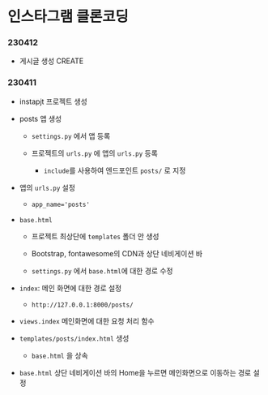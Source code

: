 # 인스타그램 클론코딩

### 230412

- 게시글 생성 CREATE

### 230411

- instapjt 프로젝트 생성

- posts 앱 생성
  
  - `settings.py` 에서 앱 등록
  
  - 프로젝트의 `urls.py` 에 앱의 `urls.py` 등록
    
    - `include`를 사용하여 엔드포인트 `posts/` 로 지정

- 앱의 `urls.py` 설정
  
  - `app_name='posts'`

- `base.html`
  
  - 프로젝트 최상단에 `templates` 폴더 안 생성
  
  - Bootstrap, fontawesome의 CDN과 상단 네비게이션 바
  
  - `settings.py` 에서 `base.html`에 대한 경로 수정

- `index`: 메인 화면에 대한 경로 설정
  
  - `http://127.0.0.1:8000/posts/`

- `views.index` 메인화면에 대한 요청 처리 함수

- `templates/posts/index.html` 생성
  
  - `base.html` 을 상속

- `base.html` 상단 네비게이션 바의 Home을 누르면 메인화면으로 이동하는 경로 설정




